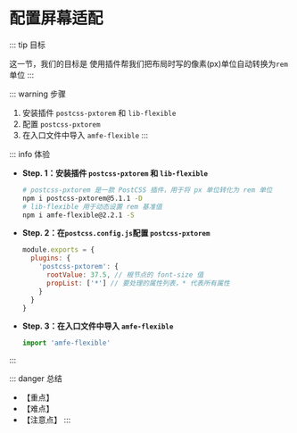 # 配置屏幕适配

::: tip 目标

这一节，我们的目标是 使用插件帮我们把布局时写的像素(px)单位自动转换为`rem`单位
:::

::: warning 步骤

1. 安装插件 `postcss-pxtorem` 和 `lib-flexible`
2. 配置 `postcss-pxtorem`
3. 在入口文件中导入 `amfe-flexible`
:::

::: info 体验

* **Step. 1：安装插件 `postcss-pxtorem` 和 `lib-flexible`**

  ```bash
  # postcss-pxtorem 是一款 PostCSS 插件，用于将 px 单位转化为 rem 单位
  npm i postcss-pxtorem@5.1.1 -D
  # lib-flexible 用于动态设置 rem 基准值
  npm i amfe-flexible@2.2.1 -S
  ```

* **Step. 2：在`postcss.config.js`配置 `postcss-pxtorem`**

  ```js
  module.exports = {
    plugins: {
      'postcss-pxtorem': {
        rootValue: 37.5, // 根节点的 font-size 值
        propList: ['*'] // 要处理的属性列表，* 代表所有属性
      }
    }
  }
  ```

* **Step. 3：在入口文件中导入 `amfe-flexible`**

  ```js
  import 'amfe-flexible'
  ```

:::

::: danger 总结

* 【重点】
* 【难点】
* 【注意点】
:::
